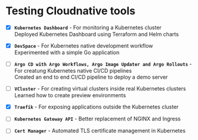 # Testing Cloudnative tools

- [x] **`Kubernetes Dashboard`** - For monitoring a Kubernetes cluster \
	Deployed Kubernetes Dashboard using Terraform and Helm charts

- [x] **`DevSpace`** - For Kubernetes native development workflow \
	Experimented with a simple Go application

- [ ] **`Argo CD with Argo Workflows, Argo Image Updater and Argo Rollouts`** - For creatung Kubernetes native CI/CD pipelines \
	Created an end to end CI/CD pipeline to deploy a demo server

- [ ] **`VCluster`** - For creating virtual clusters inside real Kubernetes clusters \
	Learned how to create preview environments

- [x] **`Traefik`** - For exposing applications outside the Kubernetes cluster

- [ ] **`Kubernetes Gateway API`** - Better replacement of NGINX and Ingress

- [ ] **`Cert Manager`** - Automated TLS certificate management in Kubernetes